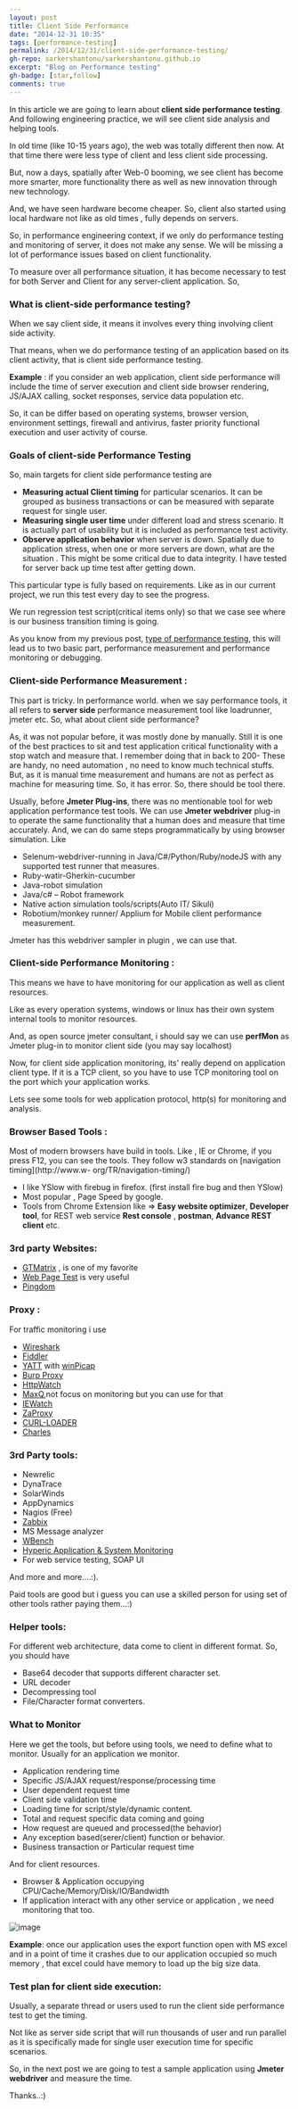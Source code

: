 ```yaml
---
layout: post
title: Client Side Performance
date: "2014-12-31 10:35"
tags: [performance-testing]
permalink: /2014/12/31/client-side-performance-testing/
gh-repo: sarkershantonu/sarkershantonu.github.io
excerpt: "Blog on Performance testing"
gh-badge: [star,follow]
comments: true
---
```

In this article we are going to learn about **client side performance testing**. And following engineering practice, we will see client side analysis and helping tools. 

In old time (like 10-15 years ago), the web was totally different then now. At that time there were less type of client and less client side processing. 

But, now a days, spatially after Web-0 booming, we see client has become more smarter, more functionality there as well as new innovation through new technology. 

And, we have seen hardware become cheaper. So, client also started using local hardware not like as old times , fully depends on servers. 

So, in performance engineering context, if we only do performance testing and monitoring of server, it does not make any sense. We will be missing a lot of performance issues based on client functionality. 

To measure over all performance situation, it has become necessary to test for both Server and Client for any server-client application. So,

### What is client-side performance testing?
When we say client side, it means it involves every thing involving client side activity. 

That means, when we do performance testing of an application based on its client activity, that is client side performance testing. 

**Example** : if you consider an web application, client side performance will include the time of server execution and client side browser rendering, JS/AJAX calling, socket responses, service data population etc. 

So, it can be differ based on operating systems, browser version, environment settings, firewall and antivirus, faster priority functional execution and user activity of course.

### Goals of client-side Performance Testing
So, main targets for client side performance testing are
- **Measuring actual Client timing** for particular scenarios. It can be grouped as business transactions or can be measured with separate request for single user. 
- **Measuring single user time** under different load and stress scenario. It is actually part of usability but it is included as performance test activity. 
- **Observe application behavior** when server is down. Spatially due to application stress, when one or more servers are down, what are the situation . This might be some critical due to data integrity. I have tested for server back up time test after getting down.

This particular type is fully based on requirements. Like as in our current project, we run this test every day to see the progress. 

We run regression test script(critical items only) so that we case see where is our business transition timing is going.

As you know from my previous post, [type of performance testing](https://sarkershantonu.github.io/2014/11/25/performance-test-types/), this will lead us to two basic part, performance measurement and performance monitoring or debugging.

### Client-side Performance Measurement :
This part is tricky. In performance world. when we say performance tools, it all refers to **server side** performance measurement tool like loadrunner, jmeter etc. So, what about client side performance? 

As, it was not popular before, it was mostly done by manually. Still it is one of the best practices to sit and test application critical functionality with a stop watch and measure that. I remember doing that in back to 200-  These are handy, no need automation , no need to know  much technical stuffs. But, as it is manual time measurement and humans are not as perfect as machine for measuring time. So, it has error. So, there should be tool there.

Usually, before **Jmeter Plug-ins**, there was no mentionable tool for web application performance test tools. We can use **Jmeter webdriver** plug-in to operate the same functionality that a human does and measure that time accurately. And, we can do same steps programmatically by using browser simulation. Like
- Selenum-webdriver-running in Java/C#/Python/Ruby/nodeJS with any supported test runner that measures.
- Ruby-watir-Gherkin-cucumber
- Java-robot simulation
- Java/c# – Robot framework
- Native action simulation tools/scripts(Auto IT/ Sikuli)
- Robotium/monkey runner/ Applium for Mobile client performance measurement.

Jmeter has this webdriver sampler in plugin , we can use that.

### Client-side Performance Monitoring :
This means we have to have monitoring for our application as well as client resources.

Like as every operation systems, windows or linux has their own system internal tools to monitor resources. 

And, as open source jmeter consultant, i should say we can use **perfMon** as Jmeter plug-in to monitor client side (you may say localhost)

Now, for client side application monitoring, its' really depend on application client type. If it is a TCP client, so you have to use TCP monitoring tool on the port which your application works.

Lets see some tools for web application protocol, http(s) for monitoring and analysis.

### Browser Based Tools : 
Most of modern browsers have build in tools. Like , IE or Chrome, if you press F12, you can see the tools. They follow w3 standards on [navigation timing](http://www.w- org/TR/navigation-timing/)
- I like YSlow with firebug in firefox. (first install fire bug and then YSlow)
- Most popular , Page Speed by google.
- Tools from Chrome Extension like => **Easy website optimizer**, **Developer tool**, for REST web service **Rest console** , **postman**, **Advance REST client** etc.

### 3rd party Websites:
- [GTMatrix](http://gtmetrix.com/) , is one of my favorite
- [Web Page Test](http://www.webpagetest.org/) is very useful
- [Pingdom](https://www.pingdom.com/)

### Proxy : 
For traffic monitoring i use
- [Wireshark](https://www.wireshark.org/)
- [Fiddler](http://www.telerik.com/fiddler)
- [YATT](http://www.pocketsoap.com/yatt/) with [winPicap](http://www.winpcap.org/)
- [Burp Proxy](http://portswigger.net/burp/proxy.html)
- [HttpWatch](http://www.httpwatch.com/)
- [MaxQ](http://maxq.tigris.org/),not focus on monitoring but you can use for that
- [IEWatch](http://www.tucows.com/preview/367462/IEWatch)
- [ZaProxy](https://github.com/zaproxy/zaproxy/releases)
- [CURL-LOADER](http://sourceforge.net/projects/curl-loader/)
- [Charles](http://www.charlesproxy.com/)

### 3rd Party tools:
- Newrelic
- DynaTrace
- SolarWinds
- AppDynamics
- Nagios (Free)
- [Zabbix](http://www.zabbix.com/)
- MS Message analyzer
- [WBench](https://github.com/desktoppr/wbench)
- [Hyperic Application & System Monitoring](http://sourceforge.net/projects/hyperic-hq/)
- For web service testing, SOAP UI

 And more and more....:).
 
Paid tools are good but i guess you can use a skilled person for using set of other tools rather paying them…:)

### Helper tools: 
For different web architecture, data come to client in different format. So, you should have
- Base64 decoder that supports different character set.
- URL decoder
- Decompressing tool
- File/Character format converters.

### What to Monitor
Here we get the tools, but before using tools, we need to define what to monitor. Usually for an application we monitor.
- Application rendering time
- Specific JS/AJAX request/response/processing time
- User dependent request time
- Client side validation time
- Loading time for script/style/dynamic content.
- Total and request specific data coming and going
- How request are queued and processed(the behavior)
- Any exception based(serer/client) function or behavior.
- Business transaction or Particular  request time

And for client resources.
- Browser & Application occupying CPU/Cache/Memory/Disk/IO/Bandwidth
- If application interact with any other service or application , we need monitoring that too.

![image](/images/performance-testing/client-side/client-side-perf.jpeg)

**Example**:  once our application uses the export function open with MS excel and in a point of time it crashes due to our application occupied so much memory , that excel could have memory to load up the big size data.

### Test plan for client side execution: 
Usually, a separate thread or users used to run the client side performance test to get the timing. 

Not like as server side script that will run thousands of user and run parallel as it is specifically made for single user execution time for specific scenarios. 

So, in the next post we are going to test a sample application using **Jmeter webdriver** and measure the time.

Thanks..:)